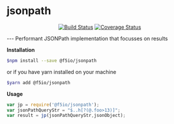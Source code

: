 # jsonpath
<p align="center">
  <a href="https://travis-ci.org/f5io/jsonpath"><img alt="Build Status" src="https://travis-ci.org/f5io/jsonpath.svg?branch=master"></a>
  <a href="https://coveralls.io/github/f5io/jsonpath?branch=master"><img alt="Coverage Status" src="https://coveralls.io/repos/github/f5io/jsonpath/badge.svg?branch=master"></a>
</p>
---
Performant JSONPath implementation that focusses on results

**Installation**
```bash
$npm install --save @f5io/jsonpath
```
or if you have yarn installed on your machine

```bash
$yarn add @f5io/jsonpath
```

**Usage**
```js
var jp = require('@f5io/jsonpath');
var jsonPathQueryStr = "$..h[?(@.foo>13)]";
var result = jp(jsonPathQueryStr,jsonObject);
```
